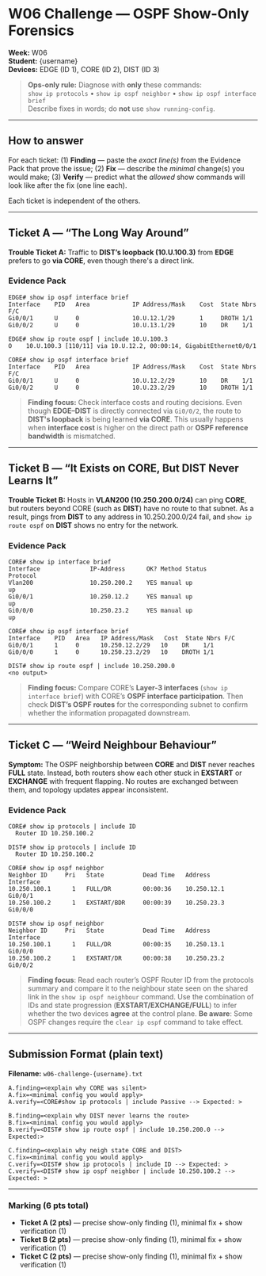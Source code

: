 # W06 Challenge — OSPF Show-Only Forensics 

**Week:** W06  
**Student:** {username}  
**Devices:** EDGE (ID 1), CORE (ID 2), DIST (ID 3)

> **Ops-only rule:** Diagnose with **only** these commands:  
> `show ip protocols` • `show ip ospf neighbor` • `show ip ospf interface brief`  
> Describe fixes in words; do **not** use `show running-config`.

---

## How to answer
For each ticket: (1) **Finding** — paste the *exact line(s)* from the Evidence Pack that prove the issue; (2) **Fix** — describe the *minimal* change(s) you would make; (3) **Verify** — predict what the *allowed* show commands will look like after the fix (one line each).

Each ticket is independent of the others.

---

## Ticket A — “The Long Way Around”

**Trouble Ticket A:** Traffic to **DIST’s loopback (10.U.100.3)** from **EDGE** prefers to go **via CORE**, even though there's a direct link.

### Evidence Pack
```
EDGE# show ip ospf interface brief
Interface    PID   Area            IP Address/Mask    Cost  State Nbrs F/C
Gi0/0/1      U     0               10.U.12.1/29       1     DROTH 1/1
Gi0/0/2      U     0               10.U.13.1/29       10    DR    1/1

EDGE# show ip route ospf | include 10.U.100.3
O    10.U.100.3 [110/11] via 10.U.12.2, 00:00:14, GigabitEthernet0/0/1

CORE# show ip ospf interface brief
Interface    PID   Area            IP Address/Mask    Cost  State Nbrs F/C
Gi0/0/1      U     0               10.U.12.2/29       10    DR    1/1
Gi0/0/2      U     0               10.U.23.2/29       10    DROTH 1/1

```

> **Finding focus:** Check interface costs and routing decisions. Even though **EDGE–DIST** is directly connected via `Gi0/0/2`, the route to **DIST's loopback** is being learned **via CORE**. This usually happens when **interface cost** is higher on the direct path or **OSPF reference bandwidth** is mismatched.

---

## Ticket B — “It Exists on CORE, But DIST Never Learns It”

**Trouble Ticket B:** Hosts in **VLAN200 (10.250.200.0/24)** can ping **CORE**, but routers beyond CORE (such as **DIST**) have no route to that subnet. As a result, pings from **DIST** to any address in 10.250.200.0/24 fail, and `show ip route ospf` on **DIST** shows no entry for the network.

### Evidence Pack
```
CORE# show ip interface brief
Interface              IP-Address      OK? Method Status                Protocol
Vlan200                10.250.200.2    YES manual up                    up
Gi0/0/1                10.250.12.2     YES manual up                    up
Gi0/0/0                10.250.23.2     YES manual up                    up

CORE# show ip ospf interface brief
Interface    PID   Area   IP Address/Mask   Cost  State Nbrs F/C
Gi0/0/1      1     0      10.250.12.2/29   10    DR    1/1
Gi0/0/0      1     0      10.250.23.2/29   10    DROTH 1/1

DIST# show ip route ospf | include 10.250.200.0  
<no output>
```

> **Finding focus:** Compare CORE’s **Layer-3 interfaces** (`show ip interface brief`) with CORE’s **OSPF interface participation**. Then check **DIST’s OSPF routes** for the corresponding subnet to confirm whether the information propagated downstream.

---

## Ticket C — “Weird Neighbour Behaviour”

**Symptom:** The OSPF neighborship between **CORE** and **DIST** never reaches **FULL** state. Instead, both routers show each other stuck in **EXSTART** or **EXCHANGE** with frequent flapping. No routes are exchanged between them, and topology updates appear inconsistent.

### Evidence Pack
```
CORE# show ip protocols | include ID
  Router ID 10.250.100.2

DIST# show ip protocols | include ID
  Router ID 10.250.100.2

CORE# show ip ospf neighbor
Neighbor ID     Pri   State           Dead Time   Address         Interface
10.250.100.1      1   FULL/DR         00:00:36    10.250.12.1     Gi0/0/1
10.250.100.2      1   EXSTART/BDR     00:00:39    10.250.23.3     Gi0/0/0

DIST# show ip ospf neighbor
Neighbor ID     Pri   State           Dead Time   Address         Interface
10.250.100.1      1   FULL/DR         00:00:35    10.250.13.1     Gi0/0/0
10.250.100.2      1   EXSTART/DR      00:00:38    10.250.23.2     Gi0/0/2
```

>**Finding focus**: Read each router’s OSPF Router ID from the protocols summary and compare it to the neighbour state seen on the shared link in the `show ip ospf neighbour` command. Use the combination of IDs and state progression (**EXSTART/EXCHANGE/FULL**) to infer whether the two devices **agree** at the control plane.
>**Be aware**: Some OSPF changes require the `clear ip ospf` command to take effect.

---

## Submission Format (plain text)
**Filename:** `w06-challenge-{username}.txt`

```plaintext
A.finding=<explain why CORE was silent>
A.fix=<minimal config you would apply>
A.verify=<CORE#show ip protocols | include Passive --> Expected: >

B.finding=<explain why DIST never learns the route>
B.fix=<minimal config you would apply>
B.verify=<DIST# show ip route ospf | include 10.250.200.0 --> Expected:>

C.finding=<explain why neigh state CORE and DIST>
C.fix=<minimal config you would apply>
C.verify=<DIST# show ip protocols | include ID --> Expected: >
C.verify=<DIST# show ip ospf neighbor | include 10.250.100.2 --> Expected: >
```

---
### Marking (6 pts total)
- **Ticket A (2 pts)** — precise show-only finding (1), minimal fix + show verification (1)  
- **Ticket B (2 pts)** — precise show-only finding (1), minimal fix + show verification (1)  
- **Ticket C (2 pts)** — precise show-only finding (1), minimal fix + show verification (1)


